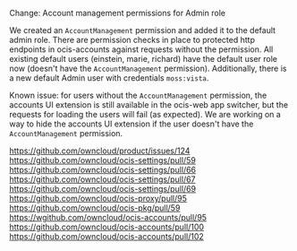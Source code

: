 Change: Account management permissions for Admin role

We created an `AccountManagement` permission and added it to the default admin role. There are permission
checks in place to protected http endpoints in ocis-accounts against requests without the permission.
All existing default users (einstein, marie, richard) have the default user role now (doesn't have the
`AccountManagement` permission). Additionally, there is a new default Admin user with credentials `moss:vista`.

Known issue: for users without the `AccountManagement` permission, the accounts UI extension is still available
in the ocis-web app switcher, but the requests for loading the users will fail (as expected). We are working
on a way to hide the accounts UI extension if the user doesn't have the `AccountManagement` permission.

https://github.com/owncloud/product/issues/124
https://github.com/owncloud/ocis-settings/pull/59
https://github.com/owncloud/ocis-settings/pull/66
https://github.com/owncloud/ocis-settings/pull/67
https://github.com/owncloud/ocis-settings/pull/69
https://github.com/owncloud/ocis-proxy/pull/95
https://github.com/owncloud/ocis-pkg/pull/59
https://wgithub.com/owncloud/ocis-accounts/pull/95
https://github.com/owncloud/ocis-accounts/pull/100
https://github.com/owncloud/ocis-accounts/pull/102
